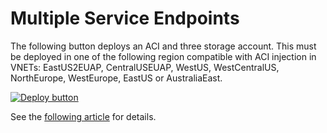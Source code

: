 # Multiple Service Endpoints

The following button deploys an ACI and three storage account.  This must be deployed in one of the following region compatible with ACI injection in VNETs:  EastUS2EUAP, CentralUSEUAP, WestUS, WestCentralUS, NorthEurope, WestEurope, EastUS or AustraliaEast.

[![Deploy button](http://azuredeploy.net/deploybutton.png)](https://portal.azure.com/#create/Microsoft.Template/uri/https%3A%2F%2Fraw.githubusercontent.com%2Fvplauzon%2Fnetworking%2Fmaster%2Fmultiple-endpoints%2Fdeploy.json)

See the [following article](https://vincentlauzon.com/2019/04/18/multiple-service-endpoints-to-multiple-services/) for details.

